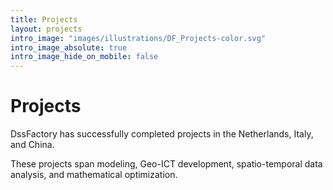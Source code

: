```yaml
---
title: Projects
layout: projects
intro_image: "images/illustrations/DF_Projects-color.svg"
intro_image_absolute: true
intro_image_hide_on_mobile: false
---
```


# Projects

DssFactory has successfully completed projects in the Netherlands, Italy, and China.

These projects span modeling, Geo-ICT development, spatio-temporal data analysis, and mathematical optimization.
